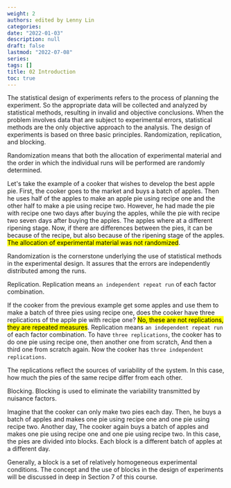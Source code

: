```yaml
---
weight: 2
authors: edited by Lenny Lin
categories: 
date: "2022-01-03"
description: null
draft: false
lastmod: "2022-07-08"
series: 
tags: []
title: 02 Introduction
toc: true
---
```




<!--more-->

The statistical design of experiments refers to the process of planning the experiment. So the appropriate data will be collected and analyzed by statistical methods, resulting in invalid and objective conclusions. When the problem involves data that are subject to experimental errors, statistical methods are the only objective approach to the analysis. The design of experiments is based on three basic principles. Randomization, replication, and blocking.  

Randomization means that both the allocation of experimental material and the order in which the individual runs will be performed are randomly determined.  

Let's take the example of a cooker that wishes to develop the best apple pie. First, the cooker goes to the market and buys a batch of apples. Then he uses half of the apples to make an apple pie using recipe one and the other half to make a pie using recipe two. However, he had made the pie with recipe one two days after buying the apples, while the pie with recipe two seven days after buying the apples. The apples where at a different ripening stage. Now, if there are differences between the pies, it can be because of the recipe, but also because of the ripening stage of the apples. <mark>The allocation of experimental material was not randomized</mark>.   

Randomization is the cornerstone underlying the use of statistical methods in the experimental design. It assures that the errors are independently distributed among the runs.  

Replication. Replication means `an independent repeat run` of each factor combination.  

If the cooker from the previous example get some apples and use them to make a batch of three pies using recipe one, does the cooker have three replications of the apple pie with recipe one? <mark>No, these are not replications, they are repeated measures</mark>. Replication means `an independent repeat run` of each factor combination. To have `three replications`, the cooker has to do one pie using recipe one, then another one from scratch, And then a third one from scratch again. Now the cooker has `three independent replications`.   

The replications reflect the sources of variability of the system. In this case, how much the pies of the same recipe differ from each other.  

Blocking. Blocking is used to eliminate the variability transmitted by nuisance factors.  

Imagine that the cooker can only make two pies each day. Then, he buys a batch of apples and makes one pie using recipe one and one pie using recipe two. Another day, The cooker again buys a batch of apples and makes one pie using recipe one and one pie using recipe two. In this case, the pies are divided into blocks. Each block is a different batch of apples at a different day.  

Generally, a block is a set of relatively homogeneous experimental conditions. The concept and the use of blocks in the design of experiments will be discussed in deep in Section 7 of this course. 
